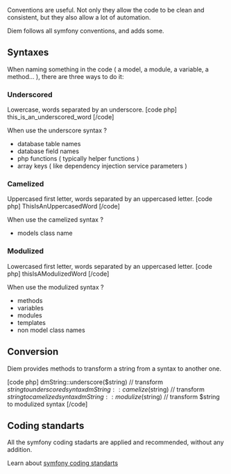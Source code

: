 Conventions are useful. Not only they allow the code to be clean and consistent, but they also allow a lot of automation.

Diem follows all symfony conventions, and adds some.

## Syntaxes

When naming something in the code ( a model, a module, a variable, a method... ), there are three ways to do it:

### Underscored

Lowercase, words separated by an underscore.
[code php]
this_is_an_underscored_word
[/code]

When use the underscore syntax ?

- database table names
- database field names
- php functions ( typically helper functions )
- array keys ( like dependency injection service parameters )

### Camelized

Uppercased first letter, words separated by an uppercased letter.
[code php]
ThisIsAnUppercasedWord
[/code]

When use the camelized syntax ?

- models class name

### Modulized

Lowercased first letter, words separated by an uppercased letter.
[code php]
thisIsAModulizedWord
[/code]

When use the modulized syntax ?

- methods
- variables
- modules
- templates
- non model class names

## Conversion
Diem provides methods to transform a string from a syntax to another one.

[code php]
dmString::underscore($string) // transform $string to underscored syntax
dmString::camelize($string)   // transform $string to camelized syntax
dmString::modulize($string)   // transform $string to modulized syntax
[/code]

## Coding standarts
All the symfony coding stadarts are applied and recommended, without any addition.

Learn about [symfony coding standarts](http://trac.symfony-project.org/wiki/HowToContributeToSymfony#CodingStandards)